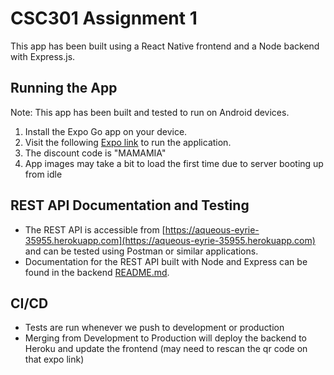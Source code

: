 # CSC301 Assignment 1
This app has been built using a React Native frontend and a Node backend with Express.js.

## Running the App
Note: This app has been built and tested to run on Android devices.
1. Install the Expo Go app on your device.
2. Visit the following [Expo link](https://expo.dev/@kerryzhu/frontend) to run the application.
3. The discount code is "MAMAMIA"
4. App images may take a bit to load the first time due to server booting up from idle

## REST API Documentation and Testing
- The REST API is accessible from [https://aqueous-eyrie-35955.herokuapp.com](https://aqueous-eyrie-35955.herokuapp.com) and can be tested using Postman or similar applications.
- Documentation for the REST API built with Node and Express can be found in the backend [README.md](backend/README.md).

## CI/CD
- Tests are run whenever we push to development or production
- Merging from Development to Production will deploy the backend to Heroku and update the frontend (may need to rescan the qr code on that expo link)